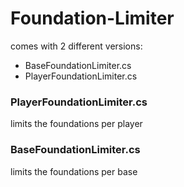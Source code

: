 # Foundation-Limiter
comes with 2 different versions:
- BaseFoundationLimiter.cs
- PlayerFoundationLimiter.cs

### PlayerFoundationLimiter.cs
limits the foundations per player


### BaseFoundationLimiter.cs
limits the foundations per base
